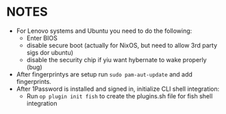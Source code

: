 # NOTES

- For Lenovo systems and Ubuntu you need to do the following:
    - Enter BIOS
    - disable secure boot (actually for NixOS, but need to allow 3rd party sigs dor ubuntu)
    - disable the security chip if yiu want hybernate to wake properly (bug)
- After fingerprintys are setup run `sudo pam-aut-update`  and add fingerprints.
- After 1Password is installed and signed in, initialize CLI shell integration:
    - Run `op plugin init fish` to create the plugins.sh file for fish shell integration
